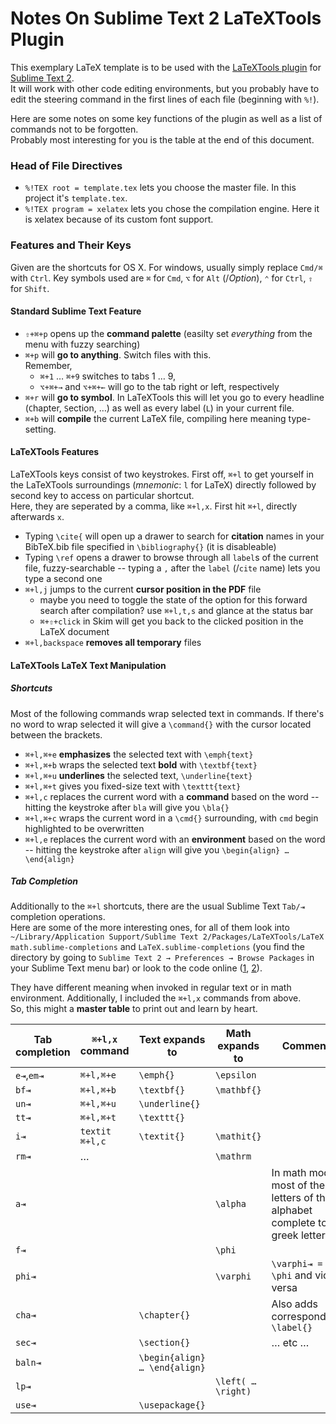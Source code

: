 # Notes On Sublime Text 2 LaTeXTools Plugin
This exemplary LaTeX template is to be used with the [LaTeXTools plugin](https://github.com/SublimeText/LaTeXTools) for [Sublime Text 2](http://www.sublimetext.com/).  
It will work with other code editing environments, but you probably have to edit the steering command in the first lines of each file (beginning with `%!`).

Here are some notes on some key functions of the plugin as well as a list of commands not to be forgotten.  
Probably most interesting for you is the table at the end of this document.

### Head of File Directives
  * `%!TEX root = template.tex` lets you choose the master file. In this project it's `template.tex`.
  * `%!TEX program = xelatex` lets you chose the compilation engine. Here it is xelatex because of its custom font support.

### Features and Their Keys
Given are the shortcuts for OS X. For windows, usually simply replace `Cmd/⌘` with `Ctrl`. Key symbols used are `⌘` for `Cmd`, `⌥` for `Alt` (/*Option*), `⌃` for `Ctrl`, `⇧` for `Shift`.

#### Standard Sublime Text Feature
  * `⇧+⌘+p` opens up the **command palette** (easilty set *everything* from the menu with fuzzy searching)
  * `⌘+p` will **go to anything**. Switch files with this.  
  Remember, 
    * `⌘+1` … `⌘+9` switches to tabs 1 … 9,
    * `⌥+⌘+→` and `⌥+⌘+←` will go to the tab right or left, respectively 
  * `⌘+r` will **go to symbol**. In LaTeXTools this will let you go to every headline (`C`hapter, `S`ection, …) as well as every label (`L`) in your current file.
  * `⌘+b` will **compile** the current LaTeX file, compiling here meaning type-setting.

#### LaTeXTools Features
LaTeXTools keys consist of two keystrokes. First off, `⌘+l` to get yourself in the LaTeXTools surroundings (*mnemonic*: `l` for LaTeX) directly followed by second key to access on particular shortcut.  
Here, they are seperated by a comma, like `⌘+l,x`. First hit `⌘+l`, directly afterwards `x`.

  * Typing `\cite{` will open up a drawer to search for **citation** names in your BibTeX.bib file specified in `\bibliography{}` (it is disableable)
  * Typing `\ref` opens a drawer to browse through all `label`s of the current file, fuzzy-searchable -- typing a `,` after the `label` (/`cite` name) lets you type a second one
  * `⌘+l,j` jumps to the current **cursor position in the PDF** file
    * maybe you need to toggle the state of the option for this forward search after compilation? use `⌘+l,t,s` and glance at the status bar
    * `⌘+⇧+click` in Skim will get you back to the clicked position in the LaTeX document
  * `⌘+l,backspace` **removes all temporary** files

#### LaTeXTools LaTeX Text Manipulation
##### Shortcuts
Most of the following commands wrap selected text in commands. If there's no word to wrap selected it will give a `\command{}` with the cursor located between the brackets.

  * `⌘+l,⌘+e` **emphasizes** the selected text with `\emph{text}`
  * `⌘+l,⌘+b` wraps the selected text **bold** with `\textbf{text}`
  * `⌘+l,⌘+u` **underlines** the selected text, `\underline{text}`
  * `⌘+l,⌘+t` gives you fixed-size text with `\texttt{text}`
  * `⌘+l,c` replaces the current word with a **command** based on the word -- hitting the keystroke after `bla` will give you `\bla{}`
  * `⌘+l,⌘+c` wraps the current word in a `\cmd{}` surrounding, with `cmd` begin highlighted to be overwritten
  * `⌘+l,e` replaces the current word with an **environment** based on the word -- hitting the keystroke after `align` will give you `\begin{align} … \end{align}`

##### Tab Completion
Additionally to the `⌘+l` shortcuts, there are the usual Sublime Text `Tab/⇥` completion operations.  
Here are some of the more interesting ones, for all of them look into `~/Library/Application Support/Sublime Text 2/Packages/LaTeXTools/LaTeX math.sublime-completions` and `LaTeX.sublime-completions` (you find the directory by going to `Sublime Text 2 → Preferences → Browse Packages` in your Sublime Text menu bar) or look to the code online ([1](https://github.com/SublimeText/LaTeXTools/blob/master/LaTeX%20math.sublime-completions), [2](https://github.com/SublimeText/LaTeXTools/blob/master/LaTeX.sublime-completions)).

They have different meaning when invoked in regular text or in math environment. Additionally, I included the `⌘+l,x` commands from above.  
So, this might a **master table** to print out and learn by heart.

| Tab completion  | `⌘+l,x` command | Text expands to           | Math expands to  | Comment | 
| --------------- | ----------- |-------------| -----| - |
| `e⇥`,`em⇥`    | `⌘+l,⌘+e` | `\emph{}` | `\epsilon` | | 
| `bf⇥`          | `⌘+l,⌘+b` | `\textbf{}`      |   `\mathbf{}` | | 
| `un⇥`          | `⌘+l,⌘+u` | `\underline{}` | | | 
| `tt⇥`          | `⌘+l,⌘+t` |  `\texttt{}` | | | 
| `i⇥`           | `textit ⌘+l,c` |  `\textit{}`      |    `\mathit{}` | | 
| `rm⇥`          | … | | `\mathrm` | |
| `a⇥`           | | | `\alpha` | In math mode, most of the letters of the alphabet complete to greek letters | 
| `f⇥`           | | | `\phi`| | 
| `phi⇥`         | | | `\varphi` | `\varphi⇥ = \phi` and vice versa |
| `cha⇥`         | | `\chapter{}` || Also adds corresponding `\label{}` |
| `sec⇥`         | | `\section{}`|| … etc … |
| `baln⇥`        | | `\begin{align} … \end{align}` || | 
| `lp⇥`          | | | `\left( … \right)` | | 
| `use⇥`         | | `\usepackage{}` || |
